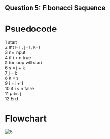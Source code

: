 ## Question 5: Fibonacci Sequence

# Psuedocode

1 start\
2 int i=1 , j=1 , k=1\
3  n= input\
4 if i < n true\
5 for loop will start\
6 s = j + k\
7 j = k\
8 k = s\
9 i = i + 1 \
10 if i < n false \
11 print j \
12 End 
# Flowchart
![5](https://user-images.githubusercontent.com/117566652/209472815-8b43d0d4-20e3-479e-aeda-9208d20e6d8d.jpg)
